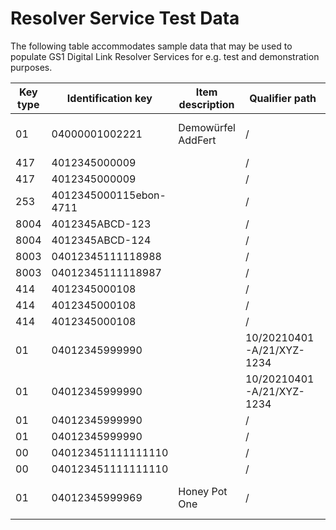 # Resolver Service Test Data

The following table accommodates sample data that may be used to populate GS1 Digital Link Resolver Services for e.g. test and demonstration purposes.

|Key type|Identification key|Item description|Qualifier path|Link type|Language|Context|Mime type|Link title|Target URL|
|--------|------------------|----------------|--------------|---------|--------|-------|---------|----------|----------|
|01|04000001002221|Demowürfel AddFert|/|gs1:pip|de|DE|text/html|GTIN Manager Produktseite|https://www.gtin-manager.de/produkte/gln-4000001000005-gs1-germany-gmbh/gtin-4000001002221-demow%C3%BCrfel-addfert|
|417|4012345000009| |/| |de|DE|text/html| |https://ralphtro.github.io/fictitiousOne/parties/4012345000009/de/company.html|
|417|4012345000009| |/| |en|GB|text/html| |https://ralphtro.github.io/fictitiousOne/parties/4012345000009/en/company.html|
|253|4012345000115ebon-4711| |/| |en|GB|text/html| |https://ralphtro.github.io/fictitiousOne/documents/4012345000115ebon-4711/en/ebon.html|
|8004|4012345ABCD-123| |/| |en|GB|text/html| |https://ralphtro.github.io/fictitiousOne/assets/4012345ABCD-123/en/traceability.html|
|8004|4012345ABCD-124| |/| |en|GB|text/html| |https://ralphtro.github.io/fictitiousOne/assets/4012345ABCD-124/en/traceability.html|
|8003|04012345111118988| |/| |en|GB|text/html| |https://ralphtro.github.io/fictitiousOne/assets/04012345111118988/en/pip.html|
|8003|04012345111118987| |/| |en|GB|text/html| |https://ralphtro.github.io/fictitiousOne/assets/04012345111118987/en/pip.html|
|414|4012345000108| |/| |de|DE|text/html| |https://ralphtro.github.io/fictitiousOne/locations/4012345000108/de/locationInfo.html|
|414|4012345000108| |/| |en|GB|text/html| |https://ralphtro.github.io/fictitiousOne/locations/4012345000108/en/locationInfo.html|
|414|4012345000108| |/| |en|GB|application/ld+json| |https://github.com/RalphTro/fictitiousOne/blob/main/locations/4012345000108/openingHours.jsonld|
|01|04012345999990| |10/20210401-A/21/XYZ-1234| |de|DE|text/html| |https://ralphtro.github.io/fictitiousOne/products/04012345999990/20210401-A/XYZ-1234/de/pip.html|
|01|04012345999990| |10/20210401-A/21/XYZ-1234| |en|GB|text/html| |https://ralphtro.github.io/fictitiousOne/products/04012345999990/20210401-A/XYZ-1234/en/pip.html|
|01|04012345999990| |/| |en|GB|text/html| |https://ralphtro.github.io/fictitiousOne/products/04012345999990/en/certification.html|
|01|04012345999990| |/| |en|GB|text/html| |https://ralphtro.github.io/fictitiousOne/products/04012345999990/en/userManual.html|
|00|040123451111111110| |/| |de|DE|text/html| |https://ralphtro.github.io/fictitiousOne/shipments/040123451111111110/de/tracking.html|
|00|040123451111111110| |/| |en|GB|text/html| |https://ralphtro.github.io/fictitiousOne/shipments/040123451111111110/en/tracking.html|
|01|04012345999969|Honey Pot One|/|gs1:pip|en|GB|text/html|Product Information Page|https://ralphtro.github.io/fictitiousOne/products/04012345999969/en/pip.html|
